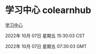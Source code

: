 # 学习中心 colearnhub
[学习中心](http://27.19.33.125:56308/colearnhub/)

2022年 10月 07日 星期五 15:30:03 CST

2022年 10月 07日 星期五 07:30:03 GMT
